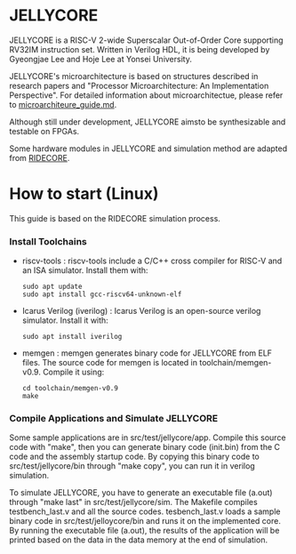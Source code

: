 # JELLYCORE
JELLYCORE is a RISC-V 2-wide Superscalar Out-of-Order Core supporting RV32IM instruction set. Written in Verilog HDL, it is being developed by Gyeongjae Lee and Hoje Lee at Yonsei University.

JELLYCORE's microarchitecture is based on structures described in research papers and "Processor Microarchitecture: An Implementation Perspective". For detailed information about microarchitectue, please refer to [microarchiteure_guide.md](https://github.com/GyeongjaeLee/Jellycore/blob/main/microarchitecture_guide.md).

Although still under development, JELLYCORE aimsto be synthesizable and testable on FPGAs. 

Some hardware modules in JELLYCORE and simulation method are adapted from [RIDECORE](https://github.com/ridecore/ridecore). 

# How to start (Linux)
This guide is based on the RIDECORE simulation process.

### Install Toolchains

* riscv-tools : riscv-tools include a C/C++ cross compiler for RISC-V and an ISA simulator. Install them with:
    ```
    sudo apt update
    sudo apt install gcc-riscv64-unknown-elf
    ```
* Icarus Verilog (iverilog) : Icarus Verilog is an open-source verilog simulator. Install it with:

    ```
    sudo apt install iverilog
    ```

* memgen : memgen generates binary code for JELLYCORE from ELF files. The source code for memgen is located in toolchain/memgen-v0.9. Compile it using:
    ```
    cd toolchain/memgen-v0.9
    make
    ```

### Compile Applications and Simulate JELLYCORE

Some sample applications are in src/test/jellycore/app. Compile this source code with "make", then you can generate binary code (init.bin) from the C code and the assembly startup code. By copying this binary code to src/test/jellycore/bin through "make copy", you can run it in verilog simulation.

To simulate JELLYCORE, you have to generate an executable file (a.out) through "make last" in src/test/jellycore/sim. The Makefile compiles testbench_last.v and all the source codes. tesbench_last.v loads a sample binary code in src/test/jelloycore/bin and runs it on the implemented core. By running the executable file (a.out), the results of the application will be printed based on the data in the data memory at the end of simulation. 
